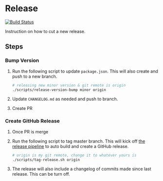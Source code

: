 # Release

[![Build Status](https://dev.azure.com/epicstuff/bedrock/_apis/build/status/myho/%5Bspk%5D%20create%20github%20release?branchName=master)](https://dev.azure.com/epicstuff/bedrock/_build/latest?definitionId=130&branchName=master)

Instruction on how to cut a new release.

## Steps

### Bump Version

1. Run the following script to update `package.json`. This will also create and
   push to a new branch.

   ```bash
   # releasing new minor version & git remote is origin
   ./scripts/release-version-bump minor origin
   ```

1. Update `CHANGELOG.md` as needed and push to branch.

1. Create PR

### Create GitHub Release

1. Once PR is merge
1. Run the following script to tag master branch. This will kick off
   [the release pipeline](https://dev.azure.com/epicstuff/bedrock/_build?definitionId=130&_a=summary)
   to auto build and create a GitHub release.

   ```bash
   # origin is my git remote, change it to whatever yours is
   ./scripts/tag-release.sh origin
   ```

1. The release will also include a changelog of commits made since last release.
   This can be turn off.
